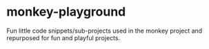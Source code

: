 # monkey-playground
Fun little code snippets/sub-projects used in the monkey project and repurposed for fun and playful projects. 
